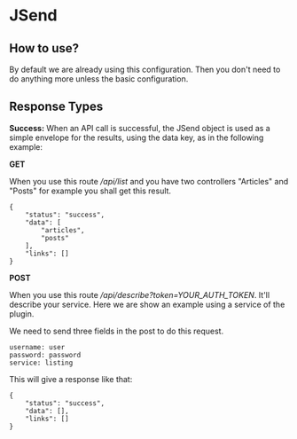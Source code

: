 JSend
=====

How to use?
-----------

By default we are already using this configuration. Then you don't need to do anything more unless the basic configuration.


Response Types
--------------

**Success:** When an API call is successful, the JSend object is used as a simple envelope for the results, using the data key, as in the following example:

**GET**

When you use this route */api/list* and you have two controllers "Articles" and "Posts" for example you shall get this result.

```
{
    "status": "success",
    "data": [
        "articles",
        "posts"
    ],
    "links": []
}
```

**POST**

When you use this route */api/describe?token=YOUR_AUTH_TOKEN*. It'll describe your service. Here we are show an example using a service of the plugin.

We need to send three fields in the post to do this request.

```
username: user
password: password
service: listing
```

This will give a response like that:
```
{
    "status": "success",
    "data": [],
    "links": []
}
```

